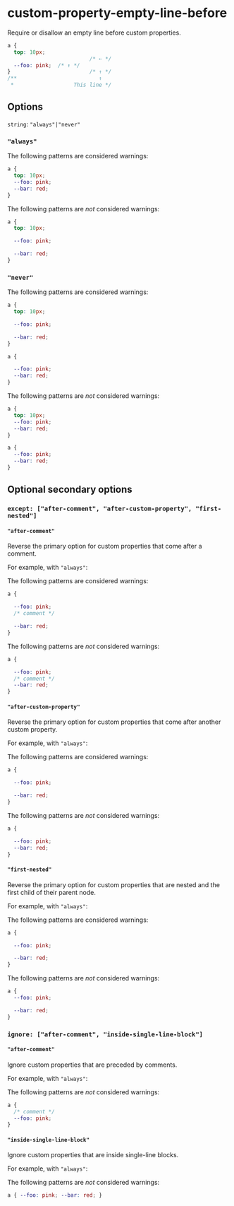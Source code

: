 # custom-property-empty-line-before

Require or disallow an empty line before custom properties.

```css
a {
  top: 10px;
                          /* ← */
  --foo: pink;  /* ↑ */   
}                         /* ↑ */
/**                          ↑
 *                   This line */
```

## Options

`string`: `"always"|"never"`

### `"always"`

The following patterns are considered warnings:

```css
a {
  top: 10px;
  --foo: pink;
  --bar: red;
}
```

The following patterns are *not* considered warnings:

```css
a {
  top: 10px;

  --foo: pink;

  --bar: red;
}
```

### `"never"`

The following patterns are considered warnings:

```css
a {
  top: 10px;

  --foo: pink;

  --bar: red;
}
```

```css
a {

  --foo: pink;
  --bar: red;
}
```

The following patterns are *not* considered warnings:

```css
a {
  top: 10px;
  --foo: pink;
  --bar: red;
}
```

```css
a {
  --foo: pink;
  --bar: red;
}
```

## Optional secondary options

### `except: ["after-comment", "after-custom-property", "first-nested"]`

#### `"after-comment"`

Reverse the primary option for custom properties that come after a comment.

For example, with `"always"`:

The following patterns are considered warnings:

```css
a {

  --foo: pink;
  /* comment */

  --bar: red;
}
```

The following patterns are *not* considered warnings:

```css
a {

  --foo: pink;
  /* comment */
  --bar: red;
}

```

#### `"after-custom-property"`

Reverse the primary option for custom properties that come after another custom property.

For example, with `"always"`:

The following patterns are considered warnings:

```css
a {

  --foo: pink;

  --bar: red;
}
```

The following patterns are *not* considered warnings:

```css
a {

  --foo: pink;
  --bar: red;
}
```

#### `"first-nested"`

Reverse the primary option for custom properties that are nested and the first child of their parent node.

For example, with `"always"`:

The following patterns are considered warnings:

```css
a {

  --foo: pink;

  --bar: red;
}
```

The following patterns are *not* considered warnings:

```css
a {
  --foo: pink;

  --bar: red;
}
```

### `ignore: ["after-comment", "inside-single-line-block"]`

#### `"after-comment"`

Ignore custom properties that are preceded by comments.

For example, with `"always"`:

The following patterns are *not* considered warnings:

```css
a {
  /* comment */
  --foo: pink;
}
```

#### `"inside-single-line-block"`

Ignore custom properties that are inside single-line blocks.

For example, with `"always"`:

The following patterns are *not* considered warnings:

```css
a { --foo: pink; --bar: red; }
```
